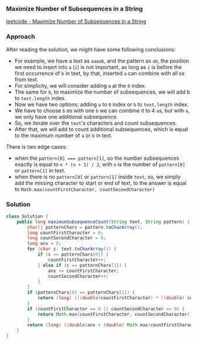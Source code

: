 ### Maximize Number of Subsequences in a String

[leetcode - Maximize Number of Subsequences in a String](https://leetcode.com/problems/maximize-number-of-subsequences-in-a-string)

### Approach

After reading the solution, we might have some following conclusions:
- For example, we have a text as `aaaab`, and the pattern as `ab`, the position we need to insert into `a` (`i`) is not important, as long as `i` is before the first occurrence of `b` in text, by that, inserted `a` can combine with all `b`s from text.
- For simplicity, we will consider adding `a` at the `0` index.
- The same for `b`, to maximize the number of subsequences, we will add b to `text.length` index.
- Now we have two options: adding `a` to `0` index or `b` to `text.length` index.
- We have to choose `b` as with one `b` we can combine it to 4 `a`s, but with `a`, we only have one additional subsequence.
- So, we iterate over the `text`'s characters and count subsequences.
- After that, we will add to count additional subsequences, which is equal to the maximum number of `a` or `b` in text.

There is two edge cases:
- when the `pattern[0] === pattern[1]`, so the number subsequences exactly is equal to `n * (n + 1) / 2`, with `n` is the number of `pattern[0]` or `pattern[1]` in text.
- when there is no `pattern[0]` or `pattern[1]` inside `text`, so, we simply add the missing character to start or end of text, to the answer is equal to `Math.max(countFirstCharacter, countSecondCharacter)`

### Solution

```java
class Solution {
    public long maximumSubsequenceCount(String text, String pattern) {
        char[] patternChars = pattern.toCharArray();
        long countFirstCharacter = 0;
        long countSecondCharacter = 0;
        long ans = 0;
        for (char c: text.toCharArray()) {
            if (c == patternChars[0]) {
                countFirstCharacter++;
            } else if (c == patternChars[1]) {
                ans += countFirstCharacter;
                countSecondCharacter++;
            }
        }
        if (patternChars[0] == patternChars[1]) {
            return (long) (((double)countFirstCharacter) * ((double) countFirstCharacter + 1) / 2);
        }
        if (countFirstCharacter == 0 || countSecondCharacter == 0) {
            return Math.max(countFirstCharacter, countSecondCharacter);
        }
        return (long) ((double)ans + (double) Math.max(countFirstCharacter, countSecondCharacter));
    }
}
```
